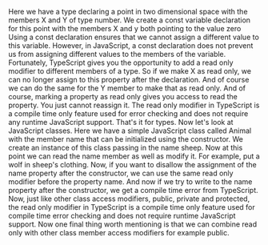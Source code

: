 Here we have a type declaring a point in two dimensional space with the members X and Y of type number.
We create a const variable declaration for this point with the members X and y both pointing to the
value zero Using a const declaration ensures that we cannot assign a different value to this variable.
However, in JavaScript, a const declaration does not prevent us from assigning different values to
the members of the variable.
Fortunately, TypeScript gives you the opportunity to add a read only modifier to different members
of a type.
So if we make X as read only, we can no longer assign to this property after the declaration.
And of course we can do the same for the Y member to make that as read only.
And of course, marking a property as read only gives you access to read the property.
You just cannot reassign it.
The read only modifier in TypeScript is a compile time only feature used for error checking and does
not require any runtime JavaScript support.
That's it for types.
Now let's look at JavaScript classes.
Here we have a simple JavaScript class called Animal with the member name that can be initialized using
the constructor.
We create an instance of this class passing in the name sheep.
Now at this point we can read the name member as well as modify it.
For example, put a wolf in sheep's clothing.
Now, if you want to disallow the assignment of the name property after the constructor, we can use
the same read only modifier before the property name.
And now if we try to write to the name property after the constructor, we get a compile time error
from TypeScript.
Now, just like other class access modifiers, public, private and protected, the read only modifier
in TypeScript is a compile time only feature used for compile time error checking and does not require
runtime JavaScript support.
Now one final thing worth mentioning is that we can combine read only with other class member access
modifiers for example public.
